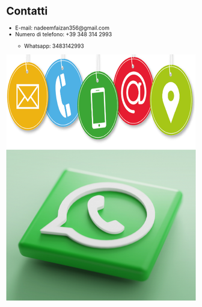 <!DOCTYPE html>
<html> 
  <body>
  <h1> Contatti </h1>
    <p> <ul>
      <li> E-mail: nadeemfaizan356@gmail.com </li> 
      <li> Numero di telefono: +39 348 314 2993 </li>
     <ul> <li> Whatsapp: 3483142993 </li> </ul>
    </ul> 
  </p>
    <img src="https://github.com/faizan-nd/faizan-nd.github.io/blob/main/contatti.png"  height="250" widht="500">
    <img src="https://github.com/faizan-nd/faizan-nd.github.io/blob/main/contatti-whatsapp-trevi-696x696.png" height="400" width="550">
  </body>
  </html>

